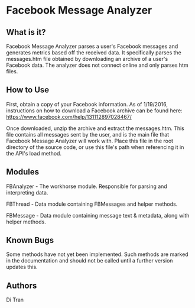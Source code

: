 # Facebook Message Analyzer

What is it?
-------------
Facebook Message Analyzer parses a user's Facebook messages and generates metrics
based off the received data. It specifically parses the messages.htm file obtained by
downloading an archive of a user's Facebook data. The analyzer does not 
connect online and only parses htm files.

How to Use
-------------
First, obtain a copy of your Facebook information. As of 1/19/2016, instructions
on how to download a Facebook archive can be found here:
https://www.facebook.com/help/131112897028467/

Once downloaded, unzip the archive and extract the messages.htm. This file contains all
messages sent by the user, and is the main file that Facebook Message Analyzer will
work with. Place this file in the root directory of the source code, or use this file's
path when referencing it in the API's load method. 

Modules
-------------
FBAnalyzer - The workhorse module. Responsible for parsing and interpreting data.

FBThread - Data module containing FBMessages and helper methods.

FBMessage - Data module containing message text & metadata, along with helper methods.

Known Bugs
-------------
Some methods have not yet been implemented. Such methods are marked in the documentation
and should not be called until a further version updates this.

Authors
------------
Di Tran

